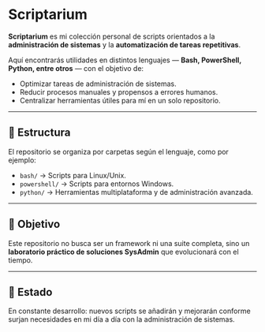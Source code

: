 # Scriptarium

**Scriptarium** es mi colección personal de scripts orientados a la **administración de sistemas** y la **automatización de tareas repetitivas**.  

Aquí encontrarás utilidades en distintos lenguajes — **Bash, PowerShell, Python, entre otros** — con el objetivo de:  
- Optimizar tareas de administración de sistemas.  
- Reducir procesos manuales y propensos a errores humanos.  
- Centralizar herramientas útiles para mí en un solo repositorio.  

---

## 📂 Estructura
El repositorio se organiza por carpetas según el lenguaje, como por ejemplo:

- `bash/` → Scripts para Linux/Unix.  
- `powershell/` → Scripts para entornos Windows.  
- `python/` → Herramientas multiplataforma y de administración avanzada.  

---

## 🚀 Objetivo
Este repositorio no busca ser un framework ni una suite completa, sino un **laboratorio práctico de soluciones SysAdmin** que evolucionará con el tiempo.  

---

## 📌 Estado
En constante desarrollo: nuevos scripts se añadirán y mejorarán conforme surjan necesidades en mi día a día con la administración de sistemas.  

